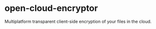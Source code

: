 open-cloud-encryptor
====================

Multiplatform transparent client-side encryption of your files in the cloud.
